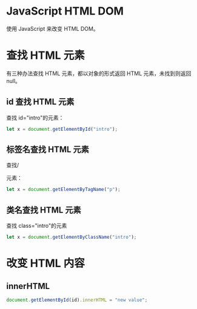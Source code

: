 # JavaScript HTML DOM

使用 JavaScript 来改变 HTML DOM。

# 查找 HTML 元素

有三种办法查找 HTML 元素，都以对象的形式返回 HTML 元素，未找到则返回 null。

## id 查找 HTML 元素

查找 id="intro"的元素：

```js
let x = document.getElementById("intro");
```

## 标签名查找 HTML 元素

查找/<p>元素：

```js
let x = document.getElementByTagName("p");
```

## 类名查找 HTML 元素

查找 class="intro"的元素

```js
let x = document.getElementByClassName("intro");
```

# 改变 HTML 内容

## innerHTML

```js
document.getElementById(id).innerHTML = "new value";
```
